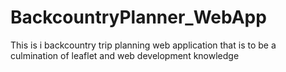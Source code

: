 # BackcountryPlanner_WebApp
 This is i backcountry trip planning web application that is to be a culmination of leaflet and web development knowledge
